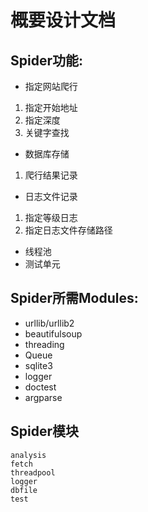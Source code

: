 # 概要设计文档  

## Spider功能:  
+ 指定网站爬行
 1. 指定开始地址
 2. 指定深度
 3. 关键字查找  
+ 数据库存储  
 1. 爬行结果记录  
+ 日志文件记录  
 1. 指定等级日志
 2. 指定日志文件存储路径  
+ 线程池  
+ 测试单元  

## Spider所需Modules:  
+ urllib/urllib2
+ beautifulsoup
+ threading
+ Queue
+ sqlite3
+ logger
+ doctest
+ argparse  

## Spider模块  
    analysis
    fetch
    threadpool
    logger
    dbfile
    test  


